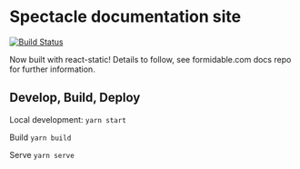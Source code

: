 # Spectacle documentation site

[![Build Status](https://travis-ci.org/FormidableLabs/spectacle-docs.svg?branch=master)](https://travis-ci.org/FormidableLabs/spectacle-docs)

Now built with react-static! Details to follow, see formidable.com docs repo for further information.

## Develop, Build, Deploy

Local development:
`yarn start`

Build
`yarn build`

Serve
`yarn serve`
